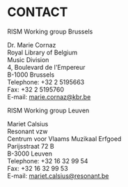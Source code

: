# CONTACT

RISM Working group Brussels

Dr. Marie Cornaz  
Royal Library of Belgium  
Music Division  
4, Boulevard de l'Empereur  
B-1000 Brussels  
Telephone: +32 2 5195663  
Fax: +32 2 5195760  
E-mail: [marie.cornaz@kbr.be](mailto:marie.cornaz@kbr.be)[  
](mailto:marie.cornaz@kbr.be)

RISM Working group Leuven

Mariet Calsius  
Resonant vzw  
Centrum voor Vlaams Muzikaal Erfgoed  
Parijsstraat 72 B  
B-3000 Leuven  
Telephone: +32 16 32 99 54  
Fax: +32 16 32 99 53  
E-mail: [mariet.calsius@resonant.be](mailto:mariet.calsius@resonant.be)